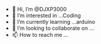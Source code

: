 - 👋 Hi, I’m @DJXP3000
- 👀 I’m interested in ...Coding
- 🌱 I’m currently learning ...arduino
- 💞️ I’m looking to collaborate on ...
- 📫 How to reach me ...

<!---
DJXP3000/DJXP3000 is a ✨ special ✨ repository because its `README.md` (this file) appears on your GitHub profile.
You can click the Preview link to take a look at your changes.
--->
